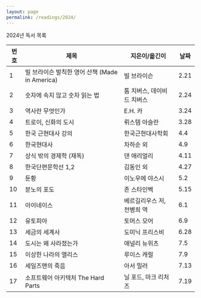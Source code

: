 ```yaml
---
layout: page
permalink: /readings/2024/
---
```


2024년 독서 목록

번호 | 제목 | 지은이/옮긴이 | 날짜
-----|------|---------------|------
1 | 빌 브라이슨 발칙한 영어 산책 (Made in America) | 빌 브라이슨 | 2.21
2 | 숫자에 속지 않고 숫자 읽는 법 | 톰 치버스, 데이비드 치버스 | 2.24
3 | 역사란 무엇인가 | E.H. 카 | 3.24
4 | 트로이, 신화의 도시 | 뤼스템 아슬란 | 3.28
5 | 한국 근현대사 강의 | 한국근현대사학회 | 4.4
6 | 한국현대사 | 차하순 외 | 4.9
7 | 상식 밖의 경제학 (재독) | 댄 애리얼리 | 4.11
8 | 한국단편문학선 1,2 | 김동인 외 | 4.27
9 | 둔황 | 이노우에 야스시 | 5.2
10 | 분노의 포도 | 존 스타인벡 | 5.15
11 | 아이네이스 | 베르길리우스 저, 천병희 역 | 6.1
12 | 유토피아 | 토머스 모어 | 6.9
13 | 세금의 세계사 | 도미닉 프리스비 | 6.28
14 | 도시는 왜 사라졌는가 | 애널리 뉴위츠 | 7.5
15 | 이상한 나라의 앨리스 | 루이스 캐럴 | 7.9
16 | 세일즈맨의 죽음 | 아서 밀러 | 7.13
17 | 소프트웨어 아키텍처 The Hard Parts | 닐 포드, 마크 리처즈 | 7.19
